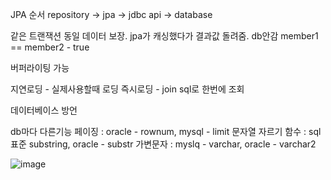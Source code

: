 JPA 순서
repository -> jpa -> jdbc api -> database

같은 트랜잭션 동일 데이터 보장. jpa가 캐싱했다가 결과값 돌려줌. db안감
member1 == member2 - true

버퍼라이팅 가능

지연로딩 - 실제사용할때 로딩
즉시로딩 - join sql로 한번에 조회

데이터베이스 방언

db마다 다른기능
페이징 : oracle - rownum, mysql - limit
문자열 자르기 함수 : sql 표준 substring, oracle - substr
가변문자 : myslq - varchar, oracle - varchar2

![image](https://github.com/user-attachments/assets/3a42ce20-660b-45cc-9d77-cc2f32851bd1)
